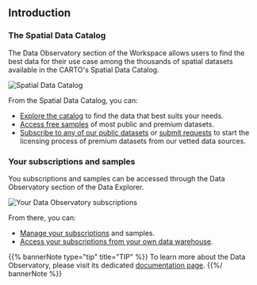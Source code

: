 ## Introduction

### The Spatial Data Catalog

The Data Observatory section of the Workspace allows users to find the best data for their use case among the thousands of spatial datasets available in the CARTO's Spatial Data Catalog. 

![Spatial Data Catalog](/img/data-observatory/spatial-data-catalog.png)

From the Spatial Data Catalog, you can:
* [Explore the catalog](/data-observatory/guides/accessing-and-browsing-the-spatial-data-catalog/) to find the data that best suits your needs.
* [Access free samples](/data-observatory/guides/accessing-free-data-samples/) of most public and premium datasets.
* [Subscribe to any of our public datasets](/data-observatory/guides/subscribing-to-public-and-premium-datasets/#public-datasets) or [submit requests](/data-observatory/guides/subscribing-to-public-and-premium-datasets/#premium-datasets) to start the licensing process of premium datasets from our vetted data sources.

### Your subscriptions and samples

You subscriptions and samples can be accessed through the Data Observatory section of the Data Explorer. 

![Your Data Observatory subscriptions](/img/data-observatory/do_your_subscriptions_samples.png)

From there, you can:
* [Manage your subscriptions](/data-observatory/guides/managing-your-subscriptions) and samples.
* [Access your subscriptions from your own data warehouse](/data-observatory/guides/accessing-your-subscriptions-from-your-data-warehouse).

{{% bannerNote type="tip" title="TIP" %}}
To learn more about the Data Observatory, please visit its dedicated [documentation page](/data-observatory).
{{%/ bannerNote %}}


